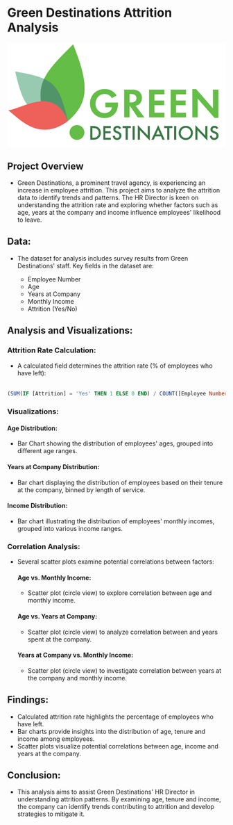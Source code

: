 # Green Destinations Attrition Analysis

![green-destinations-image](GREEN_IMAGE.png)

## Project Overview 

- Green Destinations, a prominent travel agency, is experiencing an increase in employee attrition. This project aims to analyze the attrition data to identify trends and patterns. The HR Director is keen on understanding the attrition rate and exploring whether factors such as age, years at the company and income influence employees' likelihood to leave.

## Data:

- The dataset for analysis includes survey results from Green Destinations' staff. Key fields in the dataset are:

    - Employee Number
    - Age
    - Years at Company
    - Monthly Income
    - Attrition (Yes/No)
 
## Analysis and Visualizations:

### Attrition Rate Calculation:

- A calculated field determines the attrition rate (% of employees who have left):

```sql

(SUM(IF [Attrition] = 'Yes' THEN 1 ELSE 0 END) / COUNT([Employee Number]))


```

### Visualizations:

 #### Age Distribution:
 
   - Bar Chart showing the distribution of employees' ages, grouped into different age ranges.

 #### Years at Company Distribution:
 
   - Bar chart displaying the distribution of employees based on their tenure at the company, binned by length of service.

 #### Income Distribution:
 
   - Bar chart illustrating the distribution of employees' monthly incomes, grouped into various income ranges.

### Correlation Analysis:

- Several scatter plots examine potential correlations between factors:

  #### Age vs. Monthly Income:
  
    - Scatter plot (circle view) to explore correlation between age and monthly income.

  #### Age vs. Years at Company:
  
    - Scatter plot (circle view) to analyze correlation between and years spent at the company.
 
  #### Years at Company vs. Monthly Income:
  
    - Scatter plot (circle view) to investigate correlation between years at the company and monthly income.


## Findings: 

 - Calculated attrition rate highlights the percentage of employees who have left.
 - Bar charts provide insights into the distribution of age, tenure and income among employees.
 - Scatter plots visualize potential correlations between age, income and years at the company.


## Conclusion:

- This analysis aims to assist Green Destinations' HR Director in understanding attrition patterns. By examining age, tenure and income, the company can identify trends contributing to attrition and develop strategies to mitigate it.
